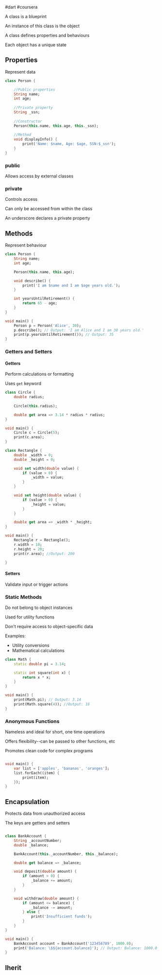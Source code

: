 #dart #coursera 

A class is a blueprint

An instance of this class is the object

A class defines properties and behaviours

Each object has a unique state

## Properties

Represent data

```dart
class Person {

	//Public properties
	String name;
	int age;
	
	//Private property
	String _ssn;
	
	//Constructor
	Person(this.name, this.age, this._ssn);
	
	//Method
	void displayInfo() {
		print('Name: $name, Age: $age, SSN:$_ssn');
	}
}
```

### public

Allows access by external classes
### private

Controls access

Can only be accessed from within the class

An underscore declares a private property


## Methods

Represent behaviour

```dart
class Person {
	String name;
	int age;

	Person(this.name, this.age);

	void describe() {
		print('I am $name and I am $age years old.');
	}

	int yearsUntilRetirement() {
		return 65 - age;
	}
}

void main() {
	Person p = Person('Alice', 30);
	p.describe(); // Output: 'I am Alice and I am 30 years old.'
	print(p.yearsUntilRetirement()); // Output: 35
}
```

### Getters and Setters

#### Getters

Perform calculations or formatting

Uses `get` keyword

```dart
class Circle {
	double radius;
	
	Circle(this.radius);

	double get area => 3.14 * radius * radius;
}

void main() {
	Circle c = Circle(5);
	print(c.area);
}

class Rectangle {
	double _width = 0;
	double _height = 0;

	void set width(double value) {
		if (value > 0) {
			_width = value;
		}
	}

	void set height(double value) {
		if (value > 0) {
			_height = value;
		}
	}

	double get area => _width * _height;
}

void main() {
	Rectangle r = Rectangle();
	r.width = 10;
	r.height = 20;
	print(r.area); //Output: 200

}
```

#### Setters 

Validate input or trigger actions

### Static Methods

Do not belong to object instances

Used for utility functions

Don't require access to object-specific data

Examples:
- Utility conversions
- Mathematical calculations

```dart
class Math {
	static double pi = 3.14;

	static int square(int x) {
		return x * x;
	}
}

void main() {
	print(Math.pi); // Output: 3.14
	print(Math.square(4)); //Output: 16	
}
```

### Anonymous Functions

Nameless and ideal for short, one time operations

Offers flexibility--can be passed to other functions, etc

Promotes clean code for complex programs

```dart

void main() {
	var list = ['apples', 'bananas', 'oranges'];
	list.forEach((item) {
		print(item);
	});
}
```

## Encapsulation

Protects data from unauthorized access

The keys are getters and setters

```dart

class BankAccount {
	String _accountNumber;
	double _balance;

	BankAccount(this._accountNumber, this._balance);

	double get balance => _balance;

	void deposit(double amount) {
		if (amount > 0) {
			_balance += amount;
		}
	}

	void withdraw(double amount) {
		if (amount <= balance) {
			_balance -= amount;
		} else {
			print('Insufficient funds');
		}
	}
}

void main() {
	BankAccount account = BankAccount('123456789', 1000.0);
	print('Balance: \$${account.balance}'); // Output: Balance: 1000.0
}
```

## Iherit


